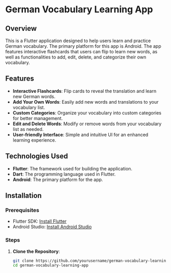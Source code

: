 # German Vocabulary Learning App

## Overview

This is a Flutter application designed to help users learn and practice German vocabulary. The primary platform for this app is Android. The app features interactive flashcards that users can flip to learn new words, as well as functionalities to add, edit, delete, and categorize their own vocabulary.

## Features

- **Interactive Flashcards**: Flip cards to reveal the translation and learn new German words.
- **Add Your Own Words**: Easily add new words and translations to your vocabulary list.
- **Custom Categories**: Organize your vocabulary into custom categories for better management.
- **Edit and Delete Words**: Modify or remove words from your vocabulary list as needed.
- **User-friendly Interface**: Simple and intuitive UI for an enhanced learning experience.

## Technologies Used

- **Flutter**: The framework used for building the application.
- **Dart**: The programming language used in Flutter.
- **Android**: The primary platform for the app.

## Installation

### Prerequisites

- Flutter SDK: [Install Flutter](https://flutter.dev/docs/get-started/install)
- Android Studio: [Install Android Studio](https://developer.android.com/studio)

### Steps

1. **Clone the Repository**:
   ```bash
   git clone https://github.com/yourusername/german-vocabulary-learning-app.git
   cd german-vocabulary-learning-app
